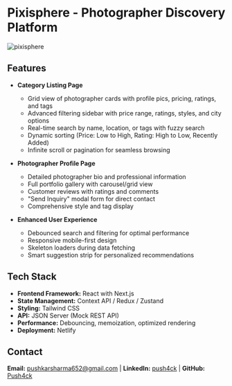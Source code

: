 # Pixisphere - Photographer Discovery Platform

![pixisphere](https://github.com/user-attachments/assets/a51f1b80-e2a7-4d2a-93e4-a91078fbf550)

## Features

- **Category Listing Page**

  - Grid view of photographer cards with profile pics, pricing, ratings, and tags
  - Advanced filtering sidebar with price range, ratings, styles, and city options
  - Real-time search by name, location, or tags with fuzzy search
  - Dynamic sorting (Price: Low to High, Rating: High to Low, Recently Added)
  - Infinite scroll or pagination for seamless browsing

- **Photographer Profile Page**

  - Detailed photographer bio and professional information
  - Full portfolio gallery with carousel/grid view
  - Customer reviews with ratings and comments
  - "Send Inquiry" modal form for direct contact
  - Comprehensive style and tag display

- **Enhanced User Experience**
  - Debounced search and filtering for optimal performance
  - Responsive mobile-first design
  - Skeleton loaders during data fetching
  - Smart suggestion strip for personalized recommendations

## Tech Stack

- **Frontend Framework:** React with Next.js
- **State Management:** Context API / Redux / Zustand
- **Styling:** Tailwind CSS
- **API:** JSON Server (Mock REST API)
- **Performance:** Debouncing, memoization, optimized rendering
- **Deployment:** Netlify

## Contact

**Email:** [pushkarsharma652@gmail.com](mailto:pushkarsharma652@gmail.com) | **LinkedIn:** [push4ck](https://www.linkedin.com/in/push4ck/) | **GitHub:** [Push4ck](https://github.com/Push4ck)
